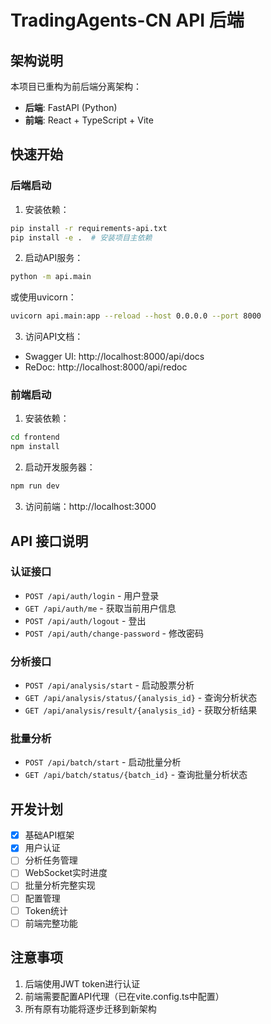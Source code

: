 # TradingAgents-CN API 后端

## 架构说明

本项目已重构为前后端分离架构：
- **后端**: FastAPI (Python)
- **前端**: React + TypeScript + Vite

## 快速开始

### 后端启动

1. 安装依赖：
```bash
pip install -r requirements-api.txt
pip install -e .  # 安装项目主依赖
```

2. 启动API服务：
```bash
python -m api.main
```

或使用uvicorn：
```bash
uvicorn api.main:app --reload --host 0.0.0.0 --port 8000
```

3. 访问API文档：
- Swagger UI: http://localhost:8000/api/docs
- ReDoc: http://localhost:8000/api/redoc

### 前端启动

1. 安装依赖：
```bash
cd frontend
npm install
```

2. 启动开发服务器：
```bash
npm run dev
```

3. 访问前端：http://localhost:3000

## API 接口说明

### 认证接口

- `POST /api/auth/login` - 用户登录
- `GET /api/auth/me` - 获取当前用户信息
- `POST /api/auth/logout` - 登出
- `POST /api/auth/change-password` - 修改密码

### 分析接口

- `POST /api/analysis/start` - 启动股票分析
- `GET /api/analysis/status/{analysis_id}` - 查询分析状态
- `GET /api/analysis/result/{analysis_id}` - 获取分析结果

### 批量分析

- `POST /api/batch/start` - 启动批量分析
- `GET /api/batch/status/{batch_id}` - 查询批量分析状态

## 开发计划

- [x] 基础API框架
- [x] 用户认证
- [ ] 分析任务管理
- [ ] WebSocket实时进度
- [ ] 批量分析完整实现
- [ ] 配置管理
- [ ] Token统计
- [ ] 前端完整功能

## 注意事项

1. 后端使用JWT token进行认证
2. 前端需要配置API代理（已在vite.config.ts中配置）
3. 所有原有功能将逐步迁移到新架构

